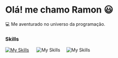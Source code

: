 # Olá! me chamo Ramon 😃

💻 Me aventurado no universo da programação.

### Skills

[![My Skills](https://skillicons.dev/icons?i=html,css)](https://skillicons.dev) &nbsp;&nbsp;&nbsp;&nbsp;&nbsp;![My Skills](https://skillicons.dev/icons?i=js,react)&nbsp;&nbsp;&nbsp;&nbsp;&nbsp;![My Skills](https://skillicons.dev/icons?i=figma,git)
  
          
          
          
                    
